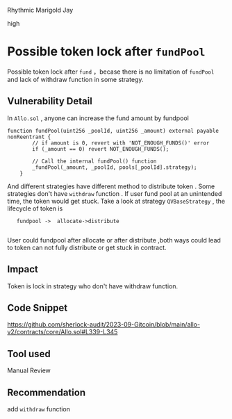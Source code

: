 Rhythmic Marigold Jay

high

# Possible  token  lock after `fundPool`
Possible  token  lock after `fund` ，becase there is no limitation of  `fundPool`  and lack of withdraw function in some strategy.
## Vulnerability Detail
In   `Allo.sol` , anyone can increase the fund  amount by fundpool 
```solidity 
function fundPool(uint256 _poolId, uint256 _amount) external payable nonReentrant {
        // if amount is 0, revert with 'NOT_ENOUGH_FUNDS()' error
        if (_amount == 0) revert NOT_ENOUGH_FUNDS();

        // Call the internal fundPool() function
        _fundPool(_amount, _poolId, pools[_poolId].strategy);
    }
   ```
 And different strategies have different method  to distribute   token . Some strategies don't have  `withdraw` function . If user fund pool at an unintended time, the token would get stuck.
  Take a look at   strategy `QVBaseStrategy` , the lifecycle of token is 
```solidity
   fundpool ->  allocate->distribute  
  
```
 User could fundpool after  allocate  or after distribute ,both ways could lead to  token can not fully distribute or get stuck in contract.

 
## Impact
 Token is lock  in  strategy who don't have  withdraw function. 
## Code Snippet
https://github.com/sherlock-audit/2023-09-Gitcoin/blob/main/allo-v2/contracts/core/Allo.sol#L339-L345

## Tool used

Manual Review

## Recommendation
add `withdraw` function